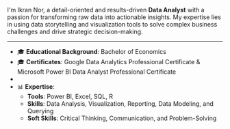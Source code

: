 
I'm Ikran Nor, a detail-oriented and results-driven **Data Analyst** with a passion for transforming raw data into actionable insights.
My expertise lies in using data storytelling and visualization tools to solve complex business challenges and drive strategic decision-making.

---
- 🎓 **Educational Background**: Bachelor of Economics 
- 🎓 **Certificates**: Google Data Analytics Professional Certificate & Microsoft Power BI Data Analyst Professional Certificate  
-                      
- 📊 **Expertise**:  
  - **Tools**: Power BI, Excel, SQL, R  
  - **Skills**: Data Analysis, Visualization, Reporting, Data Modeling, and Querying  
  - **Soft Skills**: Critical Thinking, Communication, and Problem-Solving

